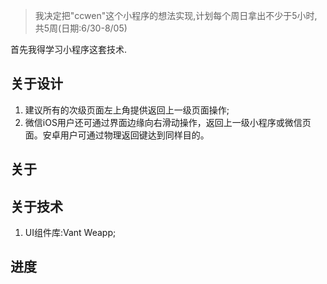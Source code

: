> 我决定把"ccwen"这个小程序的想法实现,计划每个周日拿出不少于5小时,共5周(日期:6/30-8/05)

首先我得学习小程序这套技术.
## 关于设计
1. 建议所有的次级页面左上角提供返回上一级页面操作;
2. 微信iOS用户还可通过界面边缘向右滑动操作，返回上一级小程序或微信页面。安卓用户可通过物理返回键达到同样目的。
## 关于
## 关于技术
1. UI组件库:Vant Weapp;


## 进度

